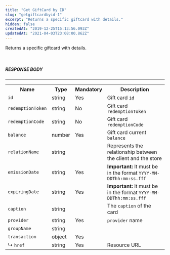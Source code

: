 ```yaml
---
title: "Get GiftCard by ID"
slug: "getgiftcardbyid-1"
excerpt: "Returns a specific giftcard with details."
hidden: false
createdAt: "2019-12-25T15:13:56.093Z"
updatedAt: "2021-04-03T23:08:00.862Z"
---
```

Returns a specific giftcard with details.

<br>

##### RESPONSE BODY

---

<table>
    <tr>
        <th>Name</th>
        <th>Type</th>
        <th>Mandatory</th>
        <th>Description</th>
    </tr>
    <tr>
        <td><code>id</code></td>
        <td>string</td>
        <td>Yes</td>
        <td>Gift card <code>id</code></td>
    </tr>
    <tr>
        <td><code>redemptionToken</code></td>
        <td>string</td>
        <td>No</td>
        <td>Gift card <code>redemptionToken</code></td>
    </tr>
    <tr>
        <td><code>redemptionCode</code></td>
        <td>string</td>
        <td>No</td>
        <td>Gift card <code>redemptionCode</code></td>
    </tr>
    <tr>
        <tr>
        <td><code>balance</code></td>
        <td>number</td>
        <td>Yes</td>
        <td>Gift card current <code>balance</code></td>
    </tr>    
    <tr>
        <tr>
        <td><code>relationName</code></td>
        <td>string</td>
        <td></td>
        <td>Represents the relationship between the client and the store</td>
    </tr> 
    <tr>
        <tr>
        <td><code>emissionDate</code></td>
        <td>string</td>
        <td>Yes</td>
        <td><b>Important: </b>It must be in the format <code>YYYY-MM-DDThh:mm:ss.fff</code></td>
    </tr> 
    <tr>
        <tr>
        <td><code>expiringDate</code></td>
        <td>string</td>
        <td>Yes</td>
        <td><b>Important: </b>It must be in the format <code>YYYY-MM-DDThh:mm:ss.fff</code></td>
    </tr>   
    <tr>
        <tr>
        <td><code>caption</code></td>
        <td>string</td>
        <td></td>
        <td>The <code>caption</code> of the card</td>
    </tr> 
    <tr>
        <tr>
        <td><code>provider</code></td>
        <td>string</td>
        <td>Yes</td>
        <td><code>provider</code> name</td>
    </tr>   
    <tr>
        <tr>
        <td><code>groupName</code></td>
        <td>string</td>
        <td></td>
        <td></td>
    </tr>
    <tr>
        <tr>
        <td><code>transaction</code></td>
        <td>object</td>
        <td>Yes</td>
        <td></td>
    </tr>      
    <tr>
        <tr>
        <td>&#x21B3; <code>href</code></td>
        <td>string</td>
        <td>Yes</td>
        <td>Resource URL</td>
    </tr>     
</table>